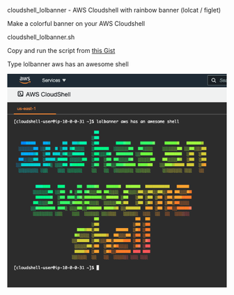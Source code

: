  cloudshell_lolbanner -  AWS Cloudshell with rainbow banner (lolcat / figlet)

Make a colorful banner on your AWS Cloudshell

 cloudshell_lolbanner.sh 

Copy and run the script from <a href="https://gist.github.com/abduljaleel/387c92585e80865f4510a473d0f4acf4"> this Gist </a> 

 Type lolbanner aws has an awesome shell

![Image of lolbanner](lolbanner.png)
